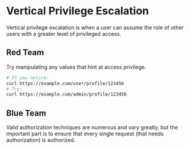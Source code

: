 # Vertical Privilege Escalation

Vertical privilege escalation is when a user can assume the role of other users with a greater level of privileged access.

## Red Team

Try manipulating any values that hint at access privilege.

```bash
# If you notice:
curl https://example.com/user/profile/123456
# Try:
curl https://example.com/admin/profile/123456
```

## Blue Team

Valid authorization techniques are numerous and vary greatly, but the important part is to ensure that every single request (that needs authorization) is authorized.
